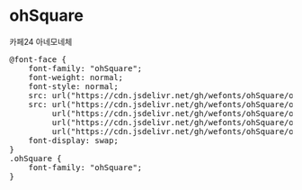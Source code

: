 # ohSquare
카페24 아네모네체

<pre>
@font-face {
    font-family: "ohSquare";
    font-weight: normal;
    font-style: normal;
    src: url("https://cdn.jsdelivr.net/gh/wefonts/ohSquare/ohSquare.eot");
    src: url("https://cdn.jsdelivr.net/gh/wefonts/ohSquare/ohSquare.eot?#iefix") format("embedded-opentype"),
         url("https://cdn.jsdelivr.net/gh/wefonts/ohSquare/ohSquare.woff2") format("woff2"),
         url("https://cdn.jsdelivr.net/gh/wefonts/ohSquare/ohSquare.woff") format("woff"),
         url("https://cdn.jsdelivr.net/gh/wefonts/ohSquare/ohSquare.ttf") format("truetype");
    font-display: swap;
} 
.ohSquare {
    font-family: "ohSquare";
}
</pre>
